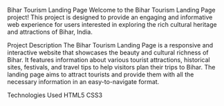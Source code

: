 Bihar Tourism Landing Page
Welcome to the Bihar Tourism Landing Page project! This project is designed to provide an engaging and informative web experience for users interested in exploring the rich cultural heritage and attractions of Bihar, India.

Project Description
The Bihar Tourism Landing Page is a responsive and interactive website that showcases the beauty and cultural richness of Bihar. It features information about various tourist attractions, historical sites, festivals, and travel tips to help visitors plan their trips to Bihar. The landing page aims to attract tourists and provide them with all the necessary information in an easy-to-navigate format.

Technologies Used
HTML5
CSS3
